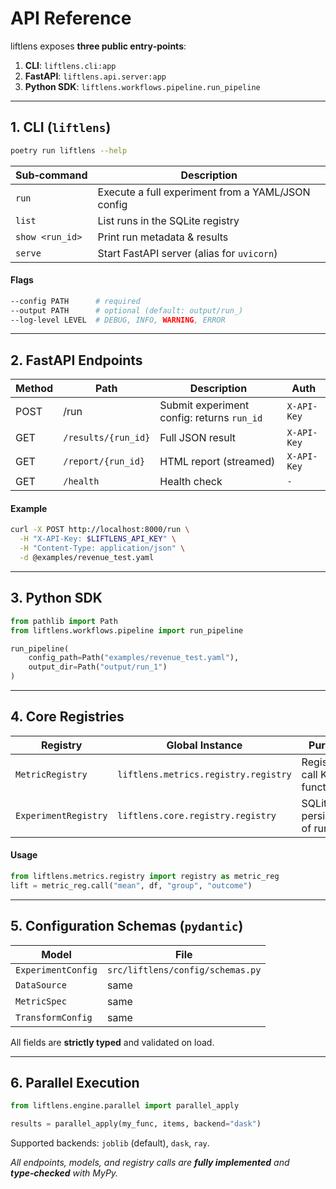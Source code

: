 
# API Reference

liftlens exposes **three public entry‑points**:

1. **CLI**: `liftlens.cli:app`
2. **FastAPI**: `liftlens.api.server:app`
3. **Python SDK**: `liftlens.workflows.pipeline.run_pipeline`

---

## 1. CLI (`liftlens`)

```bash
poetry run liftlens --help
```

| Sub‑command | Description |
|-------------|-------------|
| `run` | Execute a full experiment from a YAML/JSON config |
| `list` | List runs in the SQLite registry |
| `show <run_id>` | Print run metadata & results |
| `serve` | Start FastAPI server (alias for `uvicorn`) |

#### Flags

```bash
--config PATH      # required
--output PATH      # optional (default: output/run_)
--log-level LEVEL  # DEBUG, INFO, WARNING, ERROR
```

---

## 2. FastAPI Endpoints

| Method | Path | Description | Auth |
|--------|------|-------------|------|
| POST | /run | Submit experiment config: returns `run_id` | `X-API-Key` |
| GET | `/results/{run_id}` | Full JSON result | `X-API-Key` |
| GET | `/report/{run_id}` | HTML report (streamed) | `X-API-Key` |
| GET | `/health` | Health check | `-` |

#### Example

```bash
curl -X POST http://localhost:8000/run \
  -H "X-API-Key: $LIFTLENS_API_KEY" \
  -H "Content-Type: application/json" \
  -d @examples/revenue_test.yaml
```

---

## 3. Python SDK

```python
from pathlib import Path
from liftlens.workflows.pipeline import run_pipeline

run_pipeline(
    config_path=Path("examples/revenue_test.yaml"),
    output_dir=Path("output/run_1")
)
```

---

## 4. Core Registries

| Registry | Global Instance | Purpose |
|----------|-----------------|---------|
| `MetricRegistry` | `liftlens.metrics.registry.registry` | Register / call KPI functions |
| `ExperimentRegistry` | `liftlens.core.registry.registry` | SQLite persistence of runs |

#### Usage

```python
from liftlens.metrics.registry import registry as metric_reg
lift = metric_reg.call("mean", df, "group", "outcome")
```

---

## 5. Configuration Schemas (`pydantic`)

| Model | File |
|-------|------|
| `ExperimentConfig` | `src/liftlens/config/schemas.py` |
| `DataSource` | same |
| `MetricSpec` | same |
| `TransformConfig` | same |

All fields are **strictly typed** and validated on load.

---

## 6. Parallel Execution

```python
from liftlens.engine.parallel import parallel_apply

results = parallel_apply(my_func, items, backend="dask")
```

Supported backends: `joblib` (default), `dask`, `ray`.

_All endpoints, models, and registry calls are **fully implemented** and **type‑checked** with MyPy._
